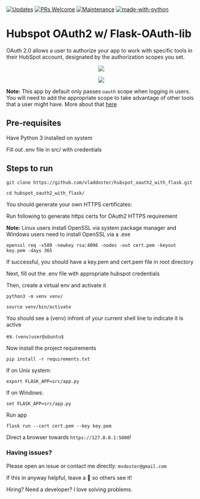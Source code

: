 [![Updates](https://pyup.io/repos/github/vladdoster/hubspot_oauth2_with_flask/shield.svg)](https://pyup.io/repos/github/vladdoster/hubspot_oauth2_with_flask/)
 [![PRs Welcome](https://img.shields.io/badge/PRs-welcome-brightgreen.svg?style=flat-square)](http://makeapullrequest.com) [![Maintenance](https://img.shields.io/badge/Maintained%3F-yes-green.svg)](https://GitHub.com/Naereen/StrapDown.js/graphs/commit-activity) [![made-with-python](https://img.shields.io/badge/Made%20with-Python3-1f425f.svg)](https://www.python.org/)

# Hubspot OAuth2 w/ Flask-OAuth-lib

OAuth 2.0 allows a user to authorize your app to work with specific tools in their HubSpot account, designated by the authorization scopes you set.

<p align="center">
  <img src="https://drive.google.com/uc?id=1nYV6UGshwYHywJVKEtgFdHQzBYWNZYJr">
</p>

<p align="center">
  <img src="https://drive.google.com/uc?id=1n-uED-nfPxFECQLpn2uApsAo-7U84q2T">
</p>

**Note:** This app by default only passes `oauth` scope when logging in users. You will need to add the appropriate scope to take advantage of other tools that a user might have. More about that [here](https://developers.hubspot.com/docs/methods/oauth2/initiate-oauth-integration#scopes)

## Pre-requisites
Have Python 3 installed on system

Fill out .env file in src/ with credentials 

## Steps to run
`git clone https://github.com/vladdoster/hubspot_oauth2_with_flask.git`

`cd hubspot_oauth2_with_flask/`

You should generate your own HTTPS certificates:

Run following to generate https certs for OAuth2 HTTPS requirement

**Note:** Linux users install OpenSSL via system package manager and Windows users need to install OpenSSL via a .exe

`openssl req -x509 -newkey rsa:4096 -nodes -out cert.pem -keyout key.pem -days 365`

If successful, you should have a key.pem and cert.pem file in root directory

Next, fill out the .env file with appropriate hubspot credentials

Then, create a virtual env and activate it

`python3 -m venv venv/`

`source venv/bin/activate`

You should see a (venv) infront of your current shell line to indicate it is active

ex. `(venv)user@ubuntu$`

Now install the project requirements

`pip install -r requirements.txt`

If on Unix system:

`export FLASK_APP=src/app.py`

If on Windows:

`set FLASK_APP=src/app.py`

Run app

`flask run --cert cert.pem --key key.pem`

Direct a browser towards `https://127.0.0.1:5000`!

### Having issues?

Please open an issue or contact me directly: `mvdoster@gmail.com`

If this in anyway helpful, leave a 🌟 so others see it!

Hiring? Need a developer?
I love solving problems.
